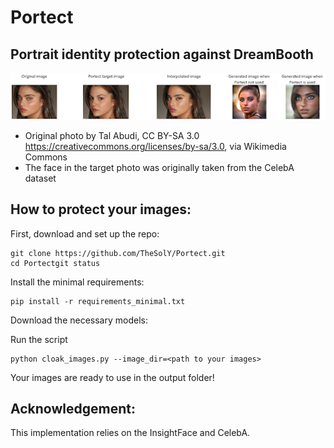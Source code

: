 Portect
=======
Portrait identity protection against DreamBooth
------------------------------------------------
![Portect demonstration on Noa Kirel](./assets/readme_image.png)


* Original photo by Tal Abudi, CC BY-SA 3.0 <https://creativecommons.org/licenses/by-sa/3.0>, via Wikimedia Commons
* The face in the target photo was originally taken from the CelebA dataset 

How to protect your images:
---------------------------
First, download and set up the repo:
```
git clone https://github.com/TheSolY/Portect.git
cd Portectgit status
```
Install the minimal requirements:
```
pip install -r requirements_minimal.txt
```
Download the necessary models:


Run the script
```
python cloak_images.py --image_dir=<path to your images>
```

Your images are ready to use in the output folder!

Acknowledgement:
----------------
This implementation relies on the InsightFace and CelebA.
